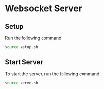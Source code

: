 # Websocket Server
## Setup
Run the following command:
```bash
source setup.sh
```
## Start Server
To start the server, run the following command
```bash
source serve.sh
```

